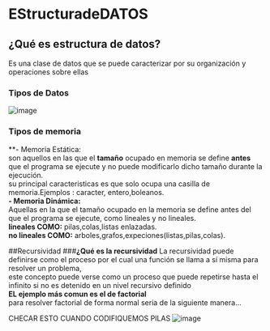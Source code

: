 # EStructuradeDATOS

## ¿Qué es estructura de datos?
Es una clase de datos que se puede caracterizar por su organización y operaciones sobre ellas
### **Tipos de Datos**
![image](https://user-images.githubusercontent.com/105991940/187010317-55b826d0-04aa-48c7-907e-95fd629b4d0b.png)
### **Tipos de memoria**
**- Memoria Estática:                                                    
son aquellos en las que el **tamaño** ocupado en memoria se define **antes** que el programa se ejecute                                                                  y no puede modificarlo dicho tamaño durante la ejecución.                                                                                                      
su principal caracteristicas es que solo ocupa una casilla de memoria.Ejemplos : caracter, entero,boleanos.                                                     
**- Memoria Dinámica:**                                       
Aquellas en la que el tamaño  ocupado en la memoria se define antes del que el programa se ejecute, como lineales y no lineales.              
**lineales COMO:** pilas,colas,listas enlazadas.                                                                                                      
**no lineales COMO:** arboles,grafos,expeciones(listas,pilas,colas).                                                        
                                                                                                                      
##Recursividad 
###**¿Qué es la recursividad**
La recursividad puede definirse como el proceso por el cual una función se llama a sí misma para resolver un problema,                              
este concepto puede verse como un proceso que puede repetirse hasta el infinito si no es detenido en un nivel recursivo definido                      
**EL ejemplo más comun es el de factorial**                                                                                               
para resolver factorial de forma normal seria de la siguiente manera...                                                                     






CHECAR ESTO CUANDO CODIFIQUEMOS PILAS
![image](https://technodyan.com/wp-content/uploads/2017/10/pila.png)







